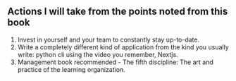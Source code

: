 ## Actions I will take from the points noted from this book
1. Invest in yourself and your team to constantly stay up-to-date.
2. Write a completely different kind of application from the kind you usually write: python cli using the video you remember, Nextjs.
3. Management book recommended - The fifth discipline: The art and practice of the learning organization.
